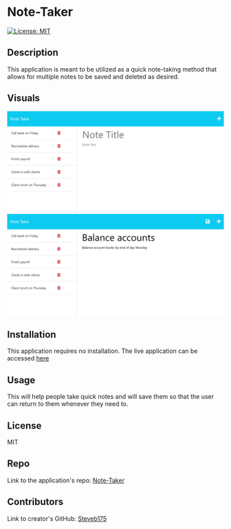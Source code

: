 # Note-Taker

[![License: MIT](https://img.shields.io/badge/License-MIT-yellow.svg)](https://opensource.org/licenses/MIT)
## Description
This application is meant to be utilized as a quick note-taking method that allows for multiple notes to be saved and deleted as desired.

## Visuals
![Note Taker Page](/Assets/11-express-homework-demo-01.png)  
![Note Taker Notes Page](/Assets/11-express-homework-demo-02.png)  

## Installation
This application requires no installation. The live application can be accessed [here](https://steveb175-note-taker.herokuapp.com/)

## Usage
This will help people take quick notes and will save them so that the user can return to them whenever they need to.

## License
MIT
## Repo
Link to the application's repo: [Note-Taker](https://github.com/Steveb175/Note-Taker)

## Contributors
Link to creator's GitHub: [Steveb175](https://github.com/Steveb175)
